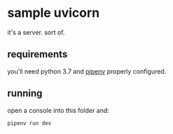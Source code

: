 # sample uvicorn

it's a server. sort of.

## requirements

you'll need python 3.7 and [pipenv](https://docs.pipenv.org/en/latest/) properly configured.

## running

open a console into this folder and:

```bash
pipenv run dev
```
